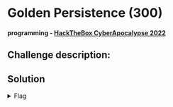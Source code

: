 # Golden Persistence (300)
#### programming - [HackTheBox CyberApocalypse 2022](../main.md)

## Challenge description:

## Solution 


<details> 
    <summary>Flag</summary>
flag{twoofeachcompression}
</details>